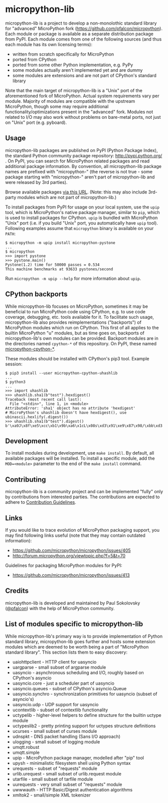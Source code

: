 micropython-lib
===============
micropython-lib is a project to develop a non-monolothic standard library
for "advanced" MicroPython fork (https://github.com/pfalcon/micropython).
Each module or package is available as a separate distribution package from
PyPI. Each module comes from one of the following sources (and thus each
module has its own licensing terms):

* written from scratch specifically for MicroPython
* ported from CPython
* ported from some other Python implementation, e.g. PyPy
* some modules actually aren't implemented yet and are dummy
* some modules are extensions and are not part of CPython's
  standard library

Note that the main target of micropython-lib is a "Unix" port of the
aforementioned fork of MicroPython. Actual system requirements vary per
module. Majority of modules are compatible with the upstream MicroPython,
though some may require additional functionality/optimizations present in
the "advanced" fork. Modules not related to I/O may also work without
problems on bare-metal ports, not just on "Unix" port (e.g. pyboard).


Usage
-----
micropython-lib packages are published on PyPI (Python Package Index),
the standard Python community package repository: http://pypi.python.org/ .
On PyPI, you can search for MicroPython related packages and read
additional package information. By convention, all micropython-lib package
names are prefixed with "micropython-" (the reverse is not true - some
package starting with "micropython-" aren't part of micropython-lib and
were released by 3rd parties).

Browse available packages
[via this URL](https://pypi.org/search/?q=micropython). (Note: this may
also include 3rd-party modules which are not part of micropython-lib.)

To install packages from PyPI for usage on your local system, use the
`upip` tool, which is MicroPython's native package manager, similar to
`pip`, which is used to install packages for CPython. `upip` is bundled
with MicroPython "Unix" port (i.e. if you build "Unix" port, you
automatically have `upip` tool). Following examples assume that
`micropython` binary is available on your `PATH`:

~~~~
$ micropython -m upip install micropython-pystone
...
$ micropython
>>> import pystone
>>> pystone.main()
Pystone(1.2) time for 50000 passes = 0.534
This machine benchmarks at 93633 pystones/second
~~~~

Run `micropython -m upip --help` for more information about `upip`.


CPython backports
-----------------
While micropython-lib focuses on MicroPython, sometimes it may be beneficial
to run MicroPython code using CPython, e.g. to use code coverage, debugging,
etc. tools available for it. To facilitate such usage, micropython-lib also
provides reimplementations ("backports") of MicroPython modules which run on
CPython. This first of all applies to the builtin MicroPython "u" modules,
but as time goes on, backports of micropython-lib's own modules can be
provided. Backport modules are in the directories named `cpython-*` of
this repository. On PyPI, these named
[micropython-cpython-*](https://pypi.org/search/?q=micropython-cpython-).

These modules should be installed with CPython's pip3 tool. Example session:

~~~
$ pip3 install --user micropython-cpython-uhashlib
...
$ python3
...
>>> import uhashlib
>>> uhashlib.sha1(b"test").hexdigest()
Traceback (most recent call last):
  File "<stdin>", line 1, in <module>
AttributeError: 'sha1' object has no attribute 'hexdigest'
# MicroPython's uhashlib doesn't have hexdigest(), use ubinascii.hexlify(.digest())
>>> uhashlib.sha1(b"test").digest()
b'\xa9J\x8f\xe5\xcc\xb1\x9b\xa6\x1cL\x08s\xd3\x91\xe9\x87\x98/\xbb\xd3'
~~~


Development
-----------
To install modules during development, use `make install`. By default, all
available packages will be installed. To install a specific module, add the
`MOD=<module>` parameter to the end of the `make install` command.


Contributing
------------
micropython-lib is a community project and can be implemented "fully" only
by contributions from interested parties. The contributions are expected
to adhere to [Contribution Guidelines](CONTRIBUTING.md).


Links
-----
If you would like to trace evolution of MicroPython packaging support,
you may find following links useful (note that they may contain outdated
information):

 * https://github.com/micropython/micropython/issues/405
 * http://forum.micropython.org/viewtopic.php?f=5&t=70

Guidelines for packaging MicroPython modules for PyPI:

 * https://github.com/micropython/micropython/issues/413

Credits
-------
micropython-lib is developed and maintained by Paul Sokolovsky
([@pfalcon](https://github.com/pfalcon/)) with the help of MicroPython
community.

List of modules specific to micropython-lib
-------------------------------------------

While micropython-lib's primary way is to provide implementation
of Python standard library, micropython-lib goes further and hosts
some extension modules which are deemed to be worth being a part
of "MicroPython standard library". This section lists them to easy
discovery:

* uaiohttpclient - HTTP client for uasyncio
* uargparse - small subset of argparse module
* uasyncio - asynchronous scheduling and I/O, roughly based on CPython's
  asyncio
* uasyncio.core - just a scheduler part of uasyncio
* uasyncio.queues - subset of CPython's asyncio.Queue
* uasyncio.synchro - synchronization primitives for uasyncio (subset
  of asyncio's)
* uasyncio.udp - UDP support for uasyncio
* ucontextlib - subset of contextlib functionality
* uctypelib - higher-level helpers to define structure for the builtin
  uctype module
* uctypeslib2 - pretty printing support for uctypes structure definitions
* ucurses - small subset of curses module
* udnspkt - DNS packet handling (Sans I/O approach)
* ulogging - small subset of logging module
* umqtt.robust
* umqtt.simple
* upip - MicroPython package manager, modelled after "pip" tool
* upysh - minimalistic filesystem shell using Python syntax
* urequests - subset of "requests" module
* urlib.urequest - small subset of urlib.request module
* utarfile - small subset of tarfile module
* uurequests - very small subset of "requests" module
* uwwwauth - HTTP Basic/Digest authentication algorithms
* xmltok2 - small/simple XML tokenizer
